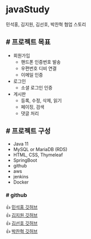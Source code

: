 # javaStudy
민석홍, 김지원, 김선호, 박찬혁 협업 스토리

## # 프로젝트 목표
- 회원가입
  - 핸드폰 인증번호 발송
  - 우편번호 디비 연결
  - 이메일 인증
- 로그인
  - 소셜 로그인 인증
- 게시판
  - 등록, 수정, 삭제, 읽기
  - 페이징, 검색
  - 댓글 처리 

## # 프로젝트 구성
- Java 11
- MySQL or MariaDB (RDS)
- HTML, CSS, Thymeleaf
- SpringBoot
- github
- aws
- jenkins
- Docker

### # github
 👍 [민석홍 깃허브](https://github.com/sukhong17)<br>
 👍 [김지원 깃허브](https://github.com/k1mjiwon)<br>
 👍 [김선호 깃허브](https://github.com/kimsunho940904)<br>
 👍 [박찬혁 깃허브](https://github.com/pchyeok)<br>
